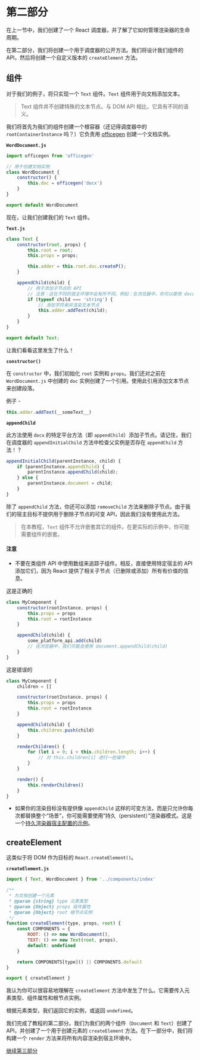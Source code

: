# 第二部分

在上一节中，我们创建了一个 React 调度器，并了解了它如何管理渲染器的生命周期。

在第二部分，我们将创建一个用于调度器的公开方法。我们将设计我们组件的 API，然后将创建一个自定义版本的 `createElement` 方法。

## 组件

对于我们的例子，将只实现一个 `Text` 组件。`Text` 组件用于向文档添加文本。

> Text 组件并不创建特殊的文本节点。与 DOM API 相比，它具有不同的语义。

我们将首先为我们的组件创建一个根容器（还记得调度器中的 `rootContainerInstance` 吗？）它负责用 [officegen](https://github.com/Ziv-Barber/officegen) 创建一个文档实例。

**`WordDocument.js`**

```js
import officegen from 'officegen'

// 用于创建文档实例
class WordDocument {
	constructor() {
		this.doc = officegen('docx')
	}
}

export default WordDocument
```

现在，让我们创建我们的 `Text` 组件。

**`Text.js`**

```js
class Text {
	constructor(root, props) {
		this.root = root;
		this.props = props;

		this.adder = this.root.doc.createP();
	}

	appendChild(child) {
        // 用于添加子节点的 API
        // 注意：这在不同的宿主环境中会有所不同。例如：在浏览器中，你可以使用 document.appendChild(child)
		if (typeof child === 'string') {
			// 添加字符串并渲染文本节点
			this.adder.addText(child);
		}
	}
}

export default Text;

```

让我们看看这里发生了什么！

**`constructor()`**

在 `constructor` 中，我们初始化 `root` 实例和 `props`。我们还对之前在 `WordDocument.js` 中创建的 `doc` 实例创建了一个引用。使用此引用添加文本节点来创建段落。

例子 -

```js
this.adder.addText(__someText__)
```

**`appendChild`**

此方法使用 `docx` 的特定平台方法（即 `appendChild`）添加子节点。请记住，我们在调度器的 `appendInitialChild` 方法中检查父实例是否存在 `appendChild` 方法！？

```js
appendInitialChild(parentInstance, child) {
	if (parentInstance.appendChild) {
		parentInstance.appendChild(child);
	} else {
		parentInstance.document = child;
	}
}
```

除了 `appendChild` 方法，你还可以添加 `removeChild` 方法来删​​除子节点。由于我们的宿主目标不提供用于删除子节点的可变 API，因此我们没有使用此方法。

> 在本教程，`Text` 组件不允许嵌套其它的组件。在更实际的示例中，你可能需要组件的嵌套。

#### 注意

- 不要在类组件 API 中使用数组来追踪子组件。相反，直接使用特定宿主的 API 添加它们，因为 React 提供了相关子节点（已删除或添加）所有有价值的信息。

这是正确的

```js
class MyComponent {
	constructor(rootInstance, props) {
		this.props = props
		this.root = rootInstance
	}

	appendChild(child) {
		some_platform_api.add(child)
		// 在浏览器中，我们可能会使用 document.appendChild(child)
	}
}
```

这是错误的

```js
class MyComponent {
	children = []

	constructor(rootInstance, props) {
		this.props = props
		this.root = rootInstance
	}

	appendChild(child) {
		this.children.push(child)
	}

	renderChildren() {
		for (let i = 0; i < this.children.length; i++) {
			// 对 this.children[i] 进行一些操作
		}
	}

	render() {
		this.renderChildren()
	}
}
```

- 如果你的渲染目标没有提供像 `appendChild` 这样的可变方法，而是只允许你每次都替换整个“场景”，你可能需要使用“持久（persistent）”渲染器模式。这是一个[持久渲染器宿主配置的示例](https://github.com/facebook/react/blob/master/packages/react-native-renderer/src/ReactFabricHostConfig.js)。

## createElement

这类似于将 DOM 作为目标的 `React.createElement()`。

**`createElement.js`**

```js
import { Text, WordDocument } from '../components/index'

/**
 * 为文档创建一个元素
 * @param {string} type 元素类型
 * @param {Object} props 组件属性
 * @param {Object} root 根节点实例
 */
function createElement(type, props, root) {
	const COMPONENTS = {
		ROOT: () => new WordDocument(),
		TEXT: () => new Text(root, props),
		default: undefined
	}

	return COMPONENTS[type]() || COMPONENTS.default
}

export { createElement }
```
我认为你可以很容易地理解在 `createElement` 方法中发生了什么。它需要传入元素类型、组件属性和根节点实例。

根据元素类型，我们返回它的实例，或返回 `undefined`。

我们完成了教程的第二部分。我们为我们的两个组件（`Document` 和 `Text`）创建了 API，并创建了一个用于创建元素的 `createElement` 方法。在下一部分中，我们将构建一个 `render` 方法来将所有内容渲染到宿主环境中。

[继续第三部分](./part-three-zh_CN.md)
